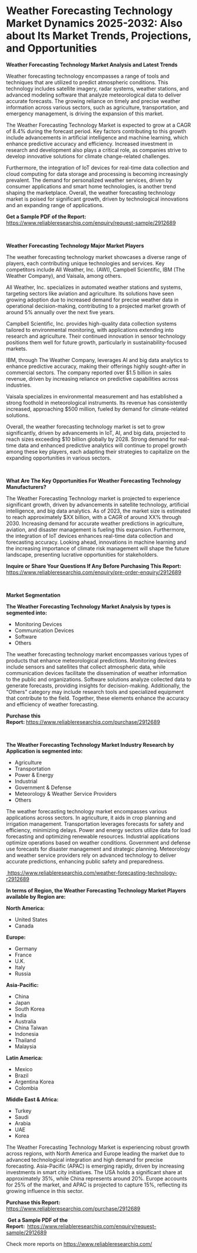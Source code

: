 <p><h1>Weather Forecasting Technology Market Dynamics 2025-2032: Also about Its Market Trends, Projections, and Opportunities</h1></p><p><strong>Weather Forecasting Technology Market Analysis and Latest Trends</strong></p>
<p><p>Weather forecasting technology encompasses a range of tools and techniques that are utilized to predict atmospheric conditions. This technology includes satellite imagery, radar systems, weather stations, and advanced modeling software that analyze meteorological data to deliver accurate forecasts. The growing reliance on timely and precise weather information across various sectors, such as agriculture, transportation, and emergency management, is driving the expansion of this market.</p><p>The Weather Forecasting Technology Market is expected to grow at a CAGR of 8.4% during the forecast period. Key factors contributing to this growth include advancements in artificial intelligence and machine learning, which enhance predictive accuracy and efficiency. Increased investment in research and development also plays a critical role, as companies strive to develop innovative solutions for climate change-related challenges. </p><p>Furthermore, the integration of IoT devices for real-time data collection and cloud computing for data storage and processing is becoming increasingly prevalent. The demand for personalized weather services, driven by consumer applications and smart home technologies, is another trend shaping the marketplace. Overall, the weather forecasting technology market is poised for significant growth, driven by technological innovations and an expanding range of applications.</p></p>
<p><strong>Get a Sample PDF of the Report:&nbsp;</strong> <a href="https://www.reliableresearchiq.com/enquiry/request-sample/2912689?utm_campaign=2840&utm_medium=2&utm_source=Github&utm_content=ia&utm_term=12032025&utm_id=weather-forecasting-technology">https://www.reliableresearchiq.com/enquiry/request-sample/2912689</a></p>
<p>&nbsp;</p>
<p><strong>Weather Forecasting Technology Major Market Players</strong></p>
<p><p>The weather forecasting technology market showcases a diverse range of players, each contributing unique technologies and services. Key competitors include All Weather, Inc. (AWI), Campbell Scientific, IBM (The Weather Company), and Vaisala, among others.</p><p>All Weather, Inc. specializes in automated weather stations and systems, targeting sectors like aviation and agriculture. Its solutions have seen growing adoption due to increased demand for precise weather data in operational decision-making, contributing to a projected market growth of around 5% annually over the next five years.</p><p>Campbell Scientific, Inc. provides high-quality data collection systems tailored to environmental monitoring, with applications extending into research and agriculture. Their continued innovation in sensor technology positions them well for future growth, particularly in sustainability-focused markets.</p><p>IBM, through The Weather Company, leverages AI and big data analytics to enhance predictive accuracy, making their offerings highly sought-after in commercial sectors. The company reported over $1.5 billion in sales revenue, driven by increasing reliance on predictive capabilities across industries.</p><p>Vaisala specializes in environmental measurement and has established a strong foothold in meteorological instruments. Its revenue has consistently increased, approaching $500 million, fueled by demand for climate-related solutions.</p><p>Overall, the weather forecasting technology market is set to grow significantly, driven by advancements in IoT, AI, and big data, projected to reach sizes exceeding $10 billion globally by 2028. Strong demand for real-time data and enhanced predictive analytics will continue to propel growth among these key players, each adapting their strategies to capitalize on the expanding opportunities in various sectors.</p></p>
<p>&nbsp;</p>
<p><strong>What Are The Key Opportunities For Weather Forecasting Technology Manufacturers?</strong></p>
<p><p>The Weather Forecasting Technology market is projected to experience significant growth, driven by advancements in satellite technology, artificial intelligence, and big data analytics. As of 2023, the market size is estimated to reach approximately $XX billion, with a CAGR of around XX% through 2030. Increasing demand for accurate weather predictions in agriculture, aviation, and disaster management is fueling this expansion. Furthermore, the integration of IoT devices enhances real-time data collection and forecasting accuracy. Looking ahead, innovations in machine learning and the increasing importance of climate risk management will shape the future landscape, presenting lucrative opportunities for stakeholders.</p></p>
<p><strong>Inquire or Share Your Questions If Any Before Purchasing This Report:</strong> <a href="https://www.reliableresearchiq.com/enquiry/pre-order-enquiry/2912689?utm_campaign=2840&utm_medium=2&utm_source=Github&utm_content=ia&utm_term=12032025&utm_id=weather-forecasting-technology">https://www.reliableresearchiq.com/enquiry/pre-order-enquiry/2912689</a></p>
<p>&nbsp;</p>
<p><strong>Market Segmentation</strong></p>
<p><strong>The Weather Forecasting Technology Market Analysis by types is segmented into:</strong></p>
<p><ul><li>Monitoring Devices</li><li>Communication Devices</li><li>Software</li><li>Others</li></ul></p>
<p><p>The weather forecasting technology market encompasses various types of products that enhance meteorological predictions. Monitoring devices include sensors and satellites that collect atmospheric data, while communication devices facilitate the dissemination of weather information to the public and organizations. Software solutions analyze collected data to generate forecasts, providing insights for decision-making. Additionally, the "Others" category may include research tools and specialized equipment that contribute to the field. Together, these elements enhance the accuracy and efficiency of weather forecasting.</p></p>
<p><strong>Purchase this Report:&nbsp;</strong><a href="https://www.reliableresearchiq.com/purchase/2912689?utm_campaign=2840&utm_medium=2&utm_source=Github&utm_content=ia&utm_term=12032025&utm_id=weather-forecasting-technology">https://www.reliableresearchiq.com/purchase/2912689</a></p>
<p>&nbsp;</p>
<p><strong>The Weather Forecasting Technology Market Industry Research by Application is segmented into:</strong></p>
<p><ul><li>Agriculture</li><li>Transportation</li><li>Power & Energy</li><li>Industrial</li><li>Government & Defense</li><li>Meteorology & Weather Service Providers</li><li>Others</li></ul></p>
<p><p>The weather forecasting technology market encompasses various applications across sectors. In agriculture, it aids in crop planning and irrigation management. Transportation leverages forecasts for safety and efficiency, minimizing delays. Power and energy sectors utilize data for load forecasting and optimizing renewable resources. Industrial applications optimize operations based on weather conditions. Government and defense use forecasts for disaster management and strategic planning. Meteorology and weather service providers rely on advanced technology to deliver accurate predictions, enhancing public safety and preparedness.</p></p>
<p><a href="https://www.reliableresearchiq.com/weather-forecasting-technology-r2912689?utm_campaign=2840&utm_medium=2&utm_source=Github&utm_content=ia&utm_term=12032025&utm_id=weather-forecasting-technology">&nbsp;https://www.reliableresearchiq.com/weather-forecasting-technology-r2912689</a></p>
<p><strong>In terms of Region, the Weather Forecasting Technology Market Players available by Region are:</strong></p>
<p>
    <p> <strong> North America: </strong>
        <ul>
            <li>United States</li>
            <li>Canada</li>
        </ul>
        </p> 
    <p> <strong> Europe: </strong>
        <ul>
            <li>Germany</li>
            <li>France</li>
            <li>U.K.</li>
            <li>Italy</li>
            <li>Russia</li>
        </ul>
        </p> 
    <p> <strong> Asia-Pacific: </strong>
        <ul>
            <li>China</li>
            <li>Japan</li>
            <li>South Korea</li>
            <li>India</li>
            <li>Australia</li>
            <li>China Taiwan</li>
            <li>Indonesia</li>
            <li>Thailand</li>
            <li>Malaysia</li>
        </ul>
        </p> 
    <p> <strong> Latin America: </strong>
        <ul>
            <li>Mexico</li>
            <li>Brazil</li>
            <li>Argentina Korea</li>
            <li>Colombia</li>
        </ul>
        </p> 
    <p> <strong> Middle East & Africa: </strong>
        <ul>
            <li>Turkey</li>
            <li>Saudi</li>
            <li>Arabia</li>
            <li>UAE</li>
            <li>Korea</li>
        </ul>
    </p>
    </p>
<p><p>The Weather Forecasting Technology Market is experiencing robust growth across regions, with North America and Europe leading the market due to advanced technological integration and high demand for precise forecasting. Asia-Pacific (APAC) is emerging rapidly, driven by increasing investments in smart city initiatives. The USA holds a significant share at approximately 35%, while China represents around 20%. Europe accounts for 25% of the market, and APAC is projected to capture 15%, reflecting its growing influence in this sector.</p></p>
<p><strong>Purchase this Report: </strong><a href="https://www.reliableresearchiq.com/purchase/2912689?utm_campaign=2840&utm_medium=2&utm_source=Github&utm_content=ia&utm_term=12032025&utm_id=weather-forecasting-technology">https://www.reliableresearchiq.com/purchase/2912689</a></p>
<p>&nbsp;<strong>Get a Sample PDF of the Report:&nbsp;&nbsp;</strong><a href="https://www.reliableresearchiq.com/enquiry/request-sample/2912689?utm_campaign=2840&utm_medium=2&utm_source=Github&utm_content=ia&utm_term=12032025&utm_id=weather-forecasting-technology">https://www.reliableresearchiq.com/enquiry/request-sample/2912689</a></p>
<p><strong></strong></p>
<p>Check more reports on <a href="https://www.reliableresearchiq.com/?utm_campaign=2840&utm_medium=2&utm_source=Github&utm_content=ia&utm_term=12032025&utm_id=weather-forecasting-technology">https://www.reliableresearchiq.com/</a></p>